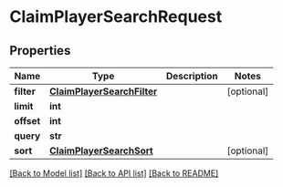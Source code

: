# ClaimPlayerSearchRequest

## Properties
Name | Type | Description | Notes
------------ | ------------- | ------------- | -------------
**filter** | [**ClaimPlayerSearchFilter**](ClaimPlayerSearchFilter.md) |  | [optional] 
**limit** | **int** |  | 
**offset** | **int** |  | 
**query** | **str** |  | 
**sort** | [**ClaimPlayerSearchSort**](ClaimPlayerSearchSort.md) |  | [optional] 

[[Back to Model list]](../README.md#documentation-for-models) [[Back to API list]](../README.md#documentation-for-api-endpoints) [[Back to README]](../README.md)

